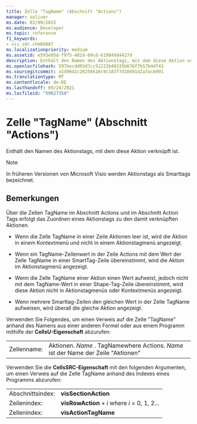 ```yaml
---
title: Zelle "TagName" (Abschnitt "Actions")
manager: soliver
ms.date: 03/09/2015
ms.audience: Developer
ms.topic: reference
f1_keywords:
- vis_sdr.chm60087
ms.localizationpriority: medium
ms.assetid: e593e95d-f975-481d-69cd-619049d4427d
description: Enthält den Namen des Aktionstags, mit dem diese Aktion verknüpft ist.
ms.openlocfilehash: 597becdd03d7cc52222b48335b676f7b57b4df43
ms.sourcegitcommit: a1d9041c20256616c9c183f7d1049142a7ac6991
ms.translationtype: MT
ms.contentlocale: de-DE
ms.lasthandoff: 09/24/2021
ms.locfileid: "59627358"
---
```

# <a name="tagname-cell-actions-section"></a>Zelle "TagName" (Abschnitt "Actions")

Enthält den Namen des Aktionstags, mit dem diese Aktion verknüpft ist.
  
> [!NOTE]
> In früheren Versionen von Microsoft Visio werden Aktionstags als Smarttags bezeichnet. 
  
## <a name="remarks"></a>Bemerkungen

Über die Zellen TagName im Abschnitt Actions und im Abschnitt Action Tags erfolgt das Zuordnen eines Aktionstags zu den damit verknüpften Aktionen. 
  
- Wenn die Zelle TagName in einer Zeile Aktionen leer ist, wird die Aktion in einem Kontextmenü und nicht in einem Aktionstagmenü angezeigt.
    
- Wenn ein TagName-Zellenwert in der Zeile Actions mit dem Wert der Zelle TagName in einer SmartTag-Zeile übereinstimmt, wird die Aktion im Aktionstagmenü angezeigt.
    
- Wenn die Zelle TagName einer Aktion einen Wert aufweist, jedoch nicht mit dem TagName-Wert in einer Shape-Tag-Zeile übereinstimmt, wird diese Aktion nicht in Aktionstagmenüs oder Kontextmenüs angezeigt.
    
- Wenn mehrere Smarttag-Zeilen den gleichen Wert in der Zelle TagName aufweisen, wird überall die gleiche Aktion angezeigt.
    
Verwenden Sie Folgendes, um einen Verweis auf die Zelle "TagName" anhand des Namens aus einer anderen Formel oder aus einem Programm mithilfe der **CellsU-Eigenschaft** abzurufen: 
  
|||
|:-----|:-----|
|Zellenname:  <br/> |Aktionen. *Name*  . TagNamewhere Actions.  *Name*  ist der Name der Zeile "Aktionen"  <br/> |
   
Verwenden Sie die **CellsSRC-Eigenschaft** mit den folgenden Argumenten, um einen Verweis auf die Zelle TagName anhand des Indexes eines Programms abzurufen: 
  
|||
|:-----|:-----|
|Abschnittsindex:  <br/> |**visSectionAction** <br/> |
|Zeilenindex:  <br/> |**visRowAction**  +   *i* where *i* = 0, 1, 2...  <br/> |
|Zellenindex:  <br/> |**visActionTagName** <br/> |
   


